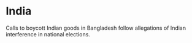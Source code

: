# India
Calls to boycott Indian goods in Bangladesh follow allegations of Indian interference in national elections.
